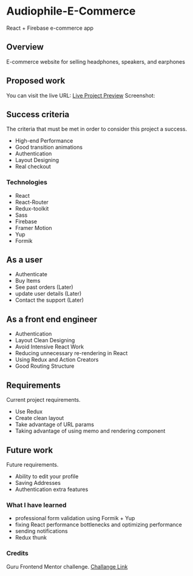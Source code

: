 # Audiophile-E-Commerce
React + Firebase e-commerce app

## Overview

E-commerce website for selling headphones, speakers, and earphones


## Proposed work
You can visit the live URL: [Live Project Preview](https://ahmedsalem3.github.io/Audiophile-E-Commerce/)
Screenshot: 

## Success criteria

The criteria that must be met in order to consider this project a success. 

- High-end Performance
- Good transition animations
- Authentication
- Layout Designing
- Real checkout


### Technologies

- React
- React-Router
- Redux-toolkit
- Sass
- Firebase
- Framer Motion
- Yup
- Formik

## As a user

- Authenticate
- Buy Items
- See past orders (Later)
- update user details (Later)
- Contact the support (Later)

## As a front end engineer

- Authentication
- Layout Clean Designing
- Avoid Intensive React Work
- Reducing unnecessary re-rendering in React
- Using Redux and Action Creators
- Good Routing Structure



## Requirements

Current project requirements.

- Use Redux
- Create clean layout
- Take advantage of URL params
- Taking advantage of using memo and rendering component

## Future work
Future requirements.

- Ability to edit your profile
- Saving Addresses
- Authentication extra features



### What I have learned

- professional form validation using Formik + Yup
- fixing React performance bottlenecks and optimizing performance
- sending notifications
- Redux thunk


### Credits

Guru Frontend Mentor challenge.
[Challange Link](https://www.frontendmentor.io/challenges/audiophile-ecommerce-website-C8cuSd_wx)
